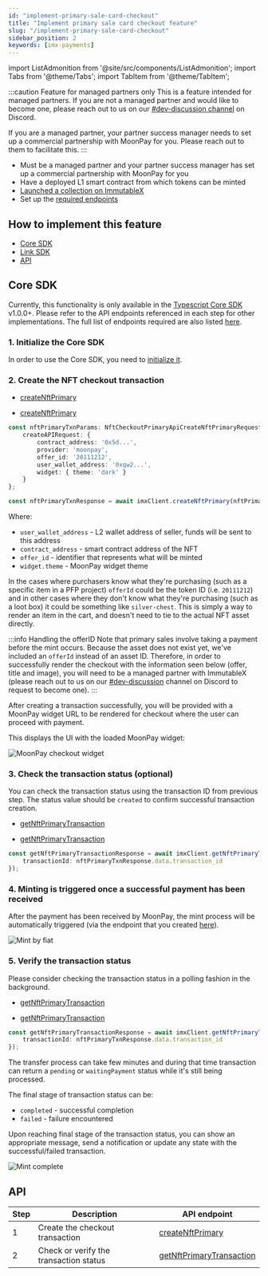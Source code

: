 ```yaml
---
id: "implement-primary-sale-card-checkout"
title: "Implement primary sale card checkout feature"
slug: "/implement-primary-sale-card-checkout"
sidebar_position: 2
keywords: [imx-payments]
---
```

import ListAdmonition from '@site/src/components/ListAdmonition';
import Tabs from '@theme/Tabs';
import TabItem from '@theme/TabItem';

:::caution Feature for managed partners only
This is a feature intended for managed partners. If you are not a managed partner and would like to become one, please reach out to us on our [#dev-discussion channel](https://discord.gg/7URHuYFCN4) on Discord. 

If you are a managed partner, your partner success manager needs to set up a commercial partnership with MoonPay for you. Please reach out to them to facilitate this.
:::

<ListAdmonition title="Pre-requisites" icon="🤚" type="tip">
    <ul>
        <li>Must be a managed partner and your partner success manager has set up a commercial partnership with MoonPay for you</li>
        <li>Have a deployed L1 smart contract from which tokens can be minted</li>
        <li><a href="https://docs.x.immutable.com/docs/launch-collection">Launched a collection on ImmutableX</a></li>
        <li>Set up the <a href="/docs/setup-primary-sale-card-checkout/">required endpoints</a></li>
    </ul>
</ListAdmonition>

## How to implement this feature

<ListAdmonition label="Guides">
    <ul>
        <li><a href="#core-sdk">Core SDK</a></li>
        <li><a href="./link-nft-checkout-primary">Link SDK</a></li>
        <li><a href="#api">API</a></li>
    </ul>
</ListAdmonition>

## Core SDK

Currently, this functionality is only available in the [Typescript Core SDK](/sdk-docs/core-sdk-ts/overview) v1.0.0+. Please refer to the API endpoints referenced in each step for other implementations. The full list of endpoints required are also listed [here](#api).

### 1. Initialize the Core SDK
In order to use the Core SDK, you need to [initialize it](../../basic-guides/install-initialize/index.md#core-sdk).

### 2. Create the NFT checkout transaction

<ListAdmonition label="API reference">
    <ul>
        <li><a href="https://docs.x.immutable.com/reference/#/operations/createNftPrimary">createNftPrimary</a></li>
    </ul>
</ListAdmonition>

<ListAdmonition label="SDK reference">
    <ul>
        <li><a href="https://docs.x.immutable.com/sdk-references/core-sdk-ts/1-0-0/classes/immutablex.immutablex#createNftPrimary">createNftPrimary</a></li>
    </ul>
</ListAdmonition>

```typescript
const nftPrimaryTxnParams: NftCheckoutPrimaryApiCreateNftPrimaryRequest = {
    createAPIRequest: {
        contract_address: '0x5d...',
        provider: 'moonpay',
        offer_id: '20111212',
        user_wallet_address: '0xqw2...',
        widget: { theme: 'dark' }
    }
};

const nftPrimaryTxnResponse = await imxClient.createNftPrimary(nftPrimaryTxnParams)
```

Where:
- `user_wallet_address` - L2 wallet address of seller, funds will be sent to this address
- `contract_address` - smart contract address of the NFT
- `offer_id` - identifier that represents what will be minted
- `widget.theme` - MoonPay widget theme

In the cases where purchasers know what they're purchasing (such as a specific item in a PFP project) `offerId` could be the token ID (i.e. `20111212`) and in other cases where they don't know what they're purchasing (such as a loot box) it could be something like `silver-chest`. This is simply a way to render an item in the cart, and doesn't need to tie to the actual NFT asset directly.

:::info Handling the offerID
Note that primary sales involve taking a payment before the mint occurs. Because the asset does not exist yet, we've included an `offerId` instead of an asset ID. Therefore, in order to successfully render the checkout with the information seen below (offer, title and image), you will need to be a managed partner with ImmutableX (please reach out to us on our [#dev-discussion](https://discord.gg/7URHuYFCN4) channel on Discord to request to become one).
:::

After creating a transaction successfully, you will be provided with a MoonPay widget URL to be rendered for checkout where the user can proceed with payment.

This displays the UI with the loaded MoonPay widget:

![MoonPay checkout widget](/img/core-sdk-nft-checkout-primary/moonpay-widget-for-checkout.png 'NFT primary sale card checkout')

### 3. Check the transaction status (optional)
You can check the transaction status using the transaction ID from previous step. The status value should be `created` to confirm successful transaction creation.

<ListAdmonition label="API reference">
    <ul>
        <li><a href="https://docs.x.immutable.com/reference/#/operations/getNftPrimaryTransaction">getNftPrimaryTransaction</a></li>
    </ul>
</ListAdmonition> 

<ListAdmonition label="SDK reference">
    <ul>
        <li><a href="https://docs.x.immutable.com/sdk-references/core-sdk-ts/1-0-0/classes/immutablex.immutablex#getNftPrimaryTransaction">getNftPrimaryTransaction</a></li>
    </ul>
</ListAdmonition>

```typescript
const getNftPrimaryTransactionResponse = await imxClient.getNftPrimaryTransaction({
    transactionId: nftPrimaryTxnResponse.data.transaction_id
});
```

### 4. Minting is triggered once a successful payment has been received
After the payment has been received by MoonPay, the mint process will be automatically triggered (via the endpoint that you created [here](./setup.md#triggering-the-mint-endpoint)).

![Mint by fiat](/img/core-sdk-nft-checkout-primary/processing-stage.png 'Minting in process')

### 5. Verify the transaction status 
Please consider checking the transaction status in a polling fashion in the background.

<ListAdmonition label="API reference">
    <ul>
        <li><a href="https://docs.x.immutable.com/reference/#/operations/getNftPrimaryTransaction">getNftPrimaryTransaction</a></li>
    </ul>
</ListAdmonition> 

<ListAdmonition label="SDK reference">
    <ul>
        <li><a href="https://docs.x.immutable.com/sdk-references/core-sdk-ts/1-0-0/classes/immutablex.immutablex#getNftPrimaryTransaction">getNftPrimaryTransaction</a></li>
    </ul>
</ListAdmonition>

```typescript
const getNftPrimaryTransactionResponse = await imxClient.getNftPrimaryTransaction({
    transactionId: nftPrimaryTxnResponse.data.transaction_id
});
```

The transfer process can take few minutes and during that time transaction can return a `pending` or `waitingPayment` status while it's still being processed.

The final stage of transaction status can be:
* `completed` - successful completion
* `failed` - failure encountered

Upon reaching final stage of the transaction status, you can show an appropriate message, send a notification or update any state with the successful/failed transaction.

![Mint complete](/img/core-sdk-nft-checkout-primary/transaction-complete.png 'Mint complete')

## API

| Step | Description | API endpoint |
| --- | --- | --- |
| 1 | Create the checkout transaction | [createNftPrimary](https://docs.x.immutable.com/reference/#/operations/createNftPrimary) |
| 2 | Check or verify the transaction status | [getNftPrimaryTransaction](https://docs.x.immutable.com/reference/#/operations/getNftPrimaryTransaction) |